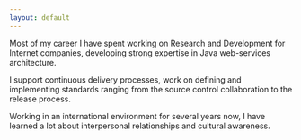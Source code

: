 ```yaml
---
layout: default
---
```


Most of my career I have spent working on Research and Development for Internet companies, developing strong expertise in Java web-services architecture.

I support continuous delivery processes, work on defining and implementing standards ranging from the source control collaboration to the release process. 

Working in an international environment for several years now, I have learned a lot about interpersonal relationships and cultural awareness.